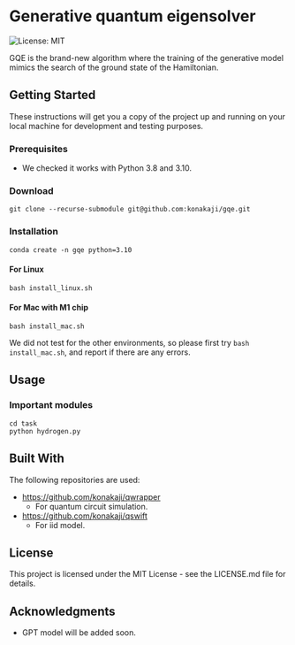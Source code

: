 # Generative quantum eigensolver 

![License: MIT](https://img.shields.io/badge/License-MIT-yellow.svg)

GQE is the brand-new algorithm where the training of the generative model mimics the search of the ground state of the Hamiltonian.

## Getting Started

These instructions will get you a copy of the project up and running on your local machine for development and testing purposes.

### Prerequisites

- We checked it works with Python 3.8 and 3.10.

### Download
```
git clone --recurse-submodule git@github.com:konakaji/gqe.git
```

### Installation

```
conda create -n gqe python=3.10
```

#### For Linux

```
bash install_linux.sh
```

#### For Mac with M1 chip
```
bash install_mac.sh
```

We did not test for the other environments, so please first try ```bash install_mac.sh```, and report if there are any errors.

## Usage 
### Important modules
```
cd task
python hydrogen.py
```

## Built With
The following repositories are used:
- https://github.com/konakaji/qwrapper 
  - For quantum circuit simulation.
- https://github.com/konakaji/qswift
  - For iid model.

## License

This project is licensed under the MIT License - see the LICENSE.md file for details.

## Acknowledgments

- GPT model will be added soon.

